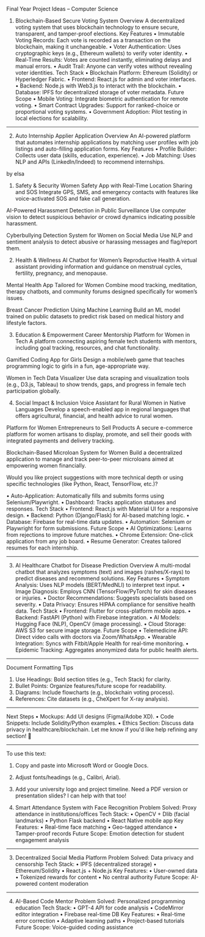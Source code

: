 Final Year Project Ideas – Computer Science
1. Blockchain-Based Secure Voting System
Overview
A decentralized voting system that uses blockchain technology to ensure secure, transparent, and tamper-proof elections.
Key Features
•	Immutable Voting Records: Each vote is recorded as a transaction on the blockchain, making it unchangeable.
•	Voter Authentication: Uses cryptographic keys (e.g., Ethereum wallets) to verify voter identity.
•	Real-Time Results: Votes are counted instantly, eliminating delays and manual errors.
•	Audit Trail: Anyone can verify votes without revealing voter identities.
Tech Stack
•	Blockchain Platform: Ethereum (Solidity) or Hyperledger Fabric.
•	Frontend: React.js for admin and voter interfaces.
•	Backend: Node.js with Web3.js to interact with the blockchain.
•	Database: IPFS for decentralized storage of voter metadata.
Future Scope
•	Mobile Voting: Integrate biometric authentication for remote voting.
•	Smart Contract Upgrades: Support for ranked-choice or proportional voting systems.
•	Government Adoption: Pilot testing in local elections for scalability.
________________________________________
2. Auto Internship Applier Application
Overview
An AI-powered platform that automates internship applications by matching user profiles with job listings and auto-filling application forms.
Key Features
•	Profile Builder: Collects user data (skills, education, experience).
•	Job Matching: Uses NLP and APIs (LinkedIn/Indeed) to recommend internships.




by elsa



1. Safety & Security
Women Safety App with Real-Time Location Sharing and SOS
Integrate GPS, SMS, and emergency contacts with features like voice-activated SOS and fake call generation.

AI-Powered Harassment Detection in Public Surveillance
Use computer vision to detect suspicious behavior or crowd dynamics indicating possible harassment.

Cyberbullying Detection System for Women on Social Media
Use NLP and sentiment analysis to detect abusive or harassing messages and flag/report them.

2. Health & Wellness
AI Chatbot for Women’s Reproductive Health
A virtual assistant providing information and guidance on menstrual cycles, fertility, pregnancy, and menopause.

Mental Health App Tailored for Women
Combine mood tracking, meditation, therapy chatbots, and community forums designed specifically for women’s issues.

Breast Cancer Prediction Using Machine Learning
Build an ML model trained on public datasets to predict risk based on medical history and lifestyle factors.

3. Education & Empowerment
Career Mentorship Platform for Women in Tech
A platform connecting aspiring female tech students with mentors, including goal tracking, resources, and chat functionality.

Gamified Coding App for Girls
Design a mobile/web game that teaches programming logic to girls in a fun, age-appropriate way.

Women in Tech Data Visualizer
Use data scraping and visualization tools (e.g., D3.js, Tableau) to show trends, gaps, and progress in female tech participation globally.

4. Social Impact & Inclusion
Voice Assistant for Rural Women in Native Languages
Develop a speech-enabled app in regional languages that offers agricultural, financial, and health advice to rural women.

Platform for Women Entrepreneurs to Sell Products
A secure e-commerce platform for women artisans to display, promote, and sell their goods with integrated payments and delivery tracking.

Blockchain-Based Microloan System for Women
Build a decentralized application to manage and track peer-to-peer microloans aimed at empowering women financially.

Would you like project suggestions with more technical depth or using specific technologies (like Python, React, TensorFlow, etc.)?

•	Auto-Application: Automatically fills and submits forms using Selenium/Playwright.
•	Dashboard: Tracks application statuses and responses.
Tech Stack
•	Frontend: React.js with Material UI for a responsive design.
•	Backend: Python (Django/Flask) for AI-based matching logic.
•	Database: Firebase for real-time data updates.
•	Automation: Selenium or Playwright for form submissions.
Future Scope
•	AI Optimizations: Learns from rejections to improve future matches.
•	Chrome Extension: One-click application from any job board.
•	Resume Generator: Creates tailored resumes for each internship.
________________________________________
3. AI Healthcare Chatbot for Disease Prediction
Overview
A multi-modal chatbot that analyzes symptoms (text) and images (rashes/X-rays) to predict diseases and recommend solutions.
Key Features
•	Symptom Analysis: Uses NLP models (BERT/MedNLI) to interpret text input.
•	Image Diagnosis: Employs CNN (TensorFlow/PyTorch) for skin diseases or injuries.
•	Doctor Recommendations: Suggests specialists based on severity.
•	Data Privacy: Ensures HIPAA compliance for sensitive health data.
Tech Stack
•	Frontend: Flutter for cross-platform mobile apps.
•	Backend: FastAPI (Python) with Firebase integration.
•	AI Models: Hugging Face (NLP), OpenCV (image processing).
•	Cloud Storage: AWS S3 for secure image storage.
Future Scope
•	Telemedicine API: Direct video calls with doctors via Zoom/WhatsApp.
•	Wearable Integration: Syncs with Fitbit/Apple Health for real-time monitoring.
•	Epidemic Tracking: Aggregates anonymized data for public health alerts.
________________________________________
Document Formatting Tips
1.	Use Headings: Bold section titles (e.g., Tech Stack) for clarity.
2.	Bullet Points: Organize features/future scope for readability.
3.	Diagrams: Include flowcharts (e.g., blockchain voting process).
4.	References: Cite datasets (e.g., CheXpert for X-ray analysis).
________________________________________
Next Steps
•	Mockups: Add UI designs (Figma/Adobe XD).
•	Code Snippets: Include Solidity/Python examples.
•	Ethics Section: Discuss data privacy in healthcare/blockchain.
Let me know if you'd like help refining any section! 🚀
________________________________________
To use this text:
1.	Copy and paste into Microsoft Word or Google Docs.
2.	Adjust fonts/headings (e.g., Calibri, Arial).
3.	Add your university logo and project timeline.
Need a PDF version or presentation slides? I can help with that too!

2. Smart Attendance System with Face Recognition
Problem Solved: Proxy attendance in institutions/offices
Tech Stack:
•	OpenCV + Dlib (facial landmarks)
•	Python Flask backend
•	React Native mobile app
Key Features:
•	Real-time face matching
•	Geo-tagged attendance
•	Tamper-proof records
Future Scope: Emotion detection for student engagement analysis
________________________________________
3. Decentralized Social Media Platform
Problem Solved: Data privacy and censorship
Tech Stack:
•	IPFS (decentralized storage)
•	Ethereum/Solidity
•	React.js + Node.js
Key Features:
•	User-owned data
•	Tokenized rewards for content
•	No central authority
Future Scope: AI-powered content moderation
________________________________________
4. AI-Based Code Mentor
Problem Solved: Personalized programming education
Tech Stack:
•	GPT-4 API for code analysis
•	CodeMirror editor integration
•	Firebase real-time DB
Key Features:
•	Real-time error correction
•	Adaptive learning paths
•	Project-based tutorials
Future Scope: Voice-guided coding assistance


